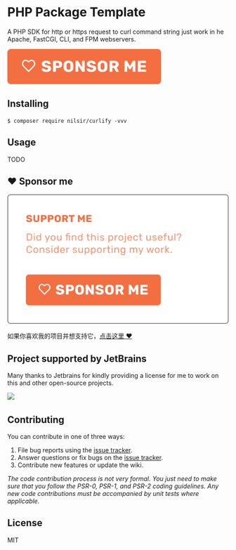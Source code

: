 # PHP Package Template

A PHP SDK for http or https request to curl command string just work in he Apache, FastCGI, CLI, and FPM webservers.

[![Sponsor me](https://github.com/nilsir/nilsir/blob/master/sponsor-me-button-s.svg?raw=true)](https://github.com/sponsors/nilsir)


## Installing

```shell
$ composer require nilsir/curlify -vvv
```

## Usage

TODO

## :heart: Sponsor me 

[![Sponsor me](https://github.com/nilsir/nilsir/blob/master/sponsor-me.svg?raw=true)](https://github.com/sponsors/nilsir)

如果你喜欢我的项目并想支持它，[点击这里 :heart:](https://github.com/sponsors/nilsir)

## Project supported by JetBrains

Many thanks to Jetbrains for kindly providing a license for me to work on this and other open-source projects.

[![](https://resources.jetbrains.com/storage/products/company/brand/logos/jb_beam.svg)](https://www.jetbrains.com/?from=https://github.com/nilsir)


## Contributing

You can contribute in one of three ways:

1. File bug reports using the [issue tracker](https://github.com/nilsir/curlify/issues).
2. Answer questions or fix bugs on the [issue tracker](https://github.com/nilsir/curlify/issues).
3. Contribute new features or update the wiki.

_The code contribution process is not very formal. You just need to make sure that you follow the PSR-0, PSR-1, and PSR-2 coding guidelines. Any new code contributions must be accompanied by unit tests where applicable._

## License

MIT
